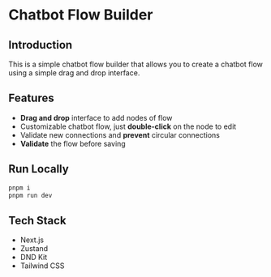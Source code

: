 # Chatbot Flow Builder

## Introduction

This is a simple chatbot flow builder that allows you to create a chatbot flow using a simple drag and drop interface.

## Features

- **Drag and drop** interface to add nodes of flow
- Customizable chatbot flow, just **double-click** on the node to edit
- Validate new connections and **prevent** circular connections
- **Validate** the flow before saving

## Run Locally

```bash
pnpm i
pnpm run dev
```

## Tech Stack

- Next.js
- Zustand
- DND Kit
- Tailwind CSS